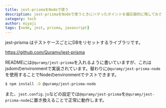 ```yaml
---
title: jest-prismaをNodeで使う
description: jest-prismaをNodeで使うときにハマったポイントを備忘録的に残しておきます。
category: tech
author: miyaji
tags: [node, jest, prisma, javascript]
---
```


jest-prisma はテストケースごとにDBをリセットするライブラリです。

https://github.com/Quramy/jest-prisma

READMEには`@quramy/jest-prisma`を入れるように書いていますが、これはjsdomのenvironmentで実装されています。替わりに`@quramy/jest-prisma-node`を使用することでNodeのenvironmentでテストできます。

```bash
$ npm install -D @quramy/jest-prisma-node
```

また、`jest.config.js`などの設定では`@quramy/jest-prisma`を`@quramy/jest-prisma-node`に置き換えることで正常に動作します。

